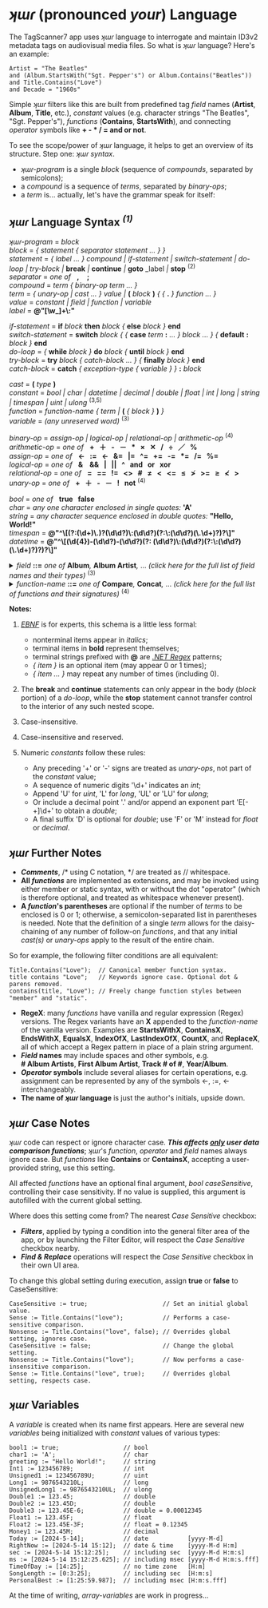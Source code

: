 ﻿# _ʞɯɾ_ (pronounced _your_) Language  
  
The TagScanner7 app uses _ʞɯɾ_ language to interrogate and maintain ID3v2 metadata tags on audiovisual media files. So what is _ʞɯɾ_ language? Here's an example:  
  
    Artist = "The Beatles"  
    and (Album.StartsWith("Sgt. Pepper's") or Album.Contains("Beatles"))  
    and Title.Contains("Love")  
    and Decade = "1960s"  
  
Simple _ʞɯɾ_ filters like this are built from predefined tag _field_ names (**Artist**, **Album**, **Title**, etc.), _constant_ values (e.g. character strings "The Beatles", "Sgt. Pepper's"), _functions_ (**Contains**, **StartsWith**), and connecting _operator_ symbols like **+&nbsp;-&nbsp;*&nbsp;/&nbsp;=&nbsp;and&nbsp;or&nbsp;not**.  
  
To see the scope/power of _ʞɯɾ_ language, it helps to get an overview of its structure. Step one: _ʞɯɾ_ _syntax_.  
  
- _ʞɯɾ-program_ is a single _block_ (sequence of _compounds_, separated by semicolons);  
- a _compound_ is a sequence of _terms_, separated by _binary-ops_;  
- a _term_ is... actually, let's have the grammar speak for itself:  
  
## _ʞɯɾ_ Language Syntax <sup><i>(1)</i></sup>  
  
_ʞɯɾ-program_ = _block_  
_block_ = _\{ statement \{ separator statement ... \} \}_  
_statement_ = _\{ label ... \} compound | if-statement | switch-statement | do-loop | try-block |_ **break** _|_ **continue** _|_ **goto** _label _|_ **stop**&nbsp;<sup>(2)</sup>  
_separator_ = _one of_ &nbsp; **\,** &nbsp;&nbsp; **\;**  
_compound_ = _term \{ binary-op term ... \}_  
_term_ = _\{ unary-op | cast ... \} value |_ **(** _block_ **)** _\{ \{_ **.** _\} function ... \}_  
_value_ = _constant | field | function | variable_  
_label_ = **\@\"\[\w\_]+\\:"**  
  
_if-statement_ = **if** _block_ **then** _block \{_ **else** _block \}_ **end**  
_switch-statement_ = **switch** _block \{ \{_ **case** _term_ **:** _... \} block ... \} \{_ **default** **:** _block \}_ **end**  
_do-loop_ = _\{_ **while** _block \}_ **do** _block \{_ **until** _block \}_ **end**  
_try-block_ = **try** _block \{ catch-block ... \} \{_ **finally** _block \}_ **end**  
_catch-block_ = **catch** _\{ exception-type \{ variable \} \}_ **:** _block_
  
_cast_ = **(** _type_ **)**  
_constant_ = _bool | char | datetime | decimal | double | float | int | long | string | timespan | uint | ulong_&nbsp;<sup>(3,5)</sup>  
_function_ = _function-name \{ term |_ **\(** _\{ block \}_ **\)** _\}_  
_variable_ = _(any unreserved word)_&nbsp;<sup>(3)</sup>  
  
_binary-op_ = _assign-op | logical-op | relational-op | arithmetic-op_&nbsp;<sup>(4)</sup>  
_arithmetic-op_ = _one of_ &nbsp; **+&nbsp;&nbsp; ＋&nbsp;&nbsp; -&nbsp;&nbsp; －&nbsp;&nbsp; \*&nbsp;&nbsp; ×&nbsp;&nbsp; ✕&nbsp;&nbsp; /&nbsp;&nbsp; ÷&nbsp;&nbsp; ／&nbsp;&nbsp; %**  
_assign-op_ = _one of_ &nbsp; **\<-&nbsp;&nbsp; :=&nbsp;&nbsp; ←&nbsp;&nbsp; &=&nbsp;&nbsp; |=&nbsp;&nbsp; \^=&nbsp;&nbsp; +=&nbsp;&nbsp; -=&nbsp;&nbsp; \*=&nbsp;&nbsp; /=&nbsp;&nbsp; %=**  
_logical-op_ = _one of_ &nbsp; **& &nbsp;&nbsp; &&&nbsp;&nbsp; |&nbsp;&nbsp; ||&nbsp;&nbsp; ^&nbsp;&nbsp; and&nbsp;&nbsp; or&nbsp;&nbsp; xor**  
_relational-op_ = _one of_ &nbsp; **=&nbsp;&nbsp; ==&nbsp;&nbsp; !=&nbsp;&nbsp; <>&nbsp;&nbsp; #&nbsp;&nbsp; ≠&nbsp;&nbsp; <&nbsp;&nbsp; \<=&nbsp;&nbsp; ≤&nbsp;&nbsp; ≯&nbsp;&nbsp; >=&nbsp;&nbsp; ≥&nbsp;&nbsp; ≮&nbsp;&nbsp; >**  
_unary-op_ = _one of_ &nbsp; **+&nbsp;&nbsp; ＋&nbsp;&nbsp; -&nbsp;&nbsp; －&nbsp;&nbsp; !&nbsp;&nbsp; not**&nbsp;<sup>(4)</sup>  
  
_bool_ = _one of_ &nbsp; **true&nbsp;&nbsp; false**  
_char_ = _any one character enclosed in single quotes:_ **'A'**  
_string_ = _any character sequence enclosed in double quotes:_ **"Hello, World!"**  
_timespan_ = **@"\^\\[(?:(\d+)\\.)?(\d\d?)\\:(\d\d?)(?:\\:(\d\d?)(\\.\d+)?)?\\]"**  
_datetime_ = **@"\^\\[(\d{4})-(\d\d?)\-(\d\d?)(?: (\d\d?)\\:(\d\d?)(?:\\:(\d\d?)(\\.\d+)?)?)?\\]"**  

<details><summary><i>field</i> <b>::=</b> <i>one of</i> <b>Album</b><i>,</i> <b>Album&nbsp;Artist</b><i>,</i> ... <i>(click here for the full list of field names and their types)</i>&nbsp;<sup>(3)</sup></summary>  
<blockquote>
<br>
<b>Album</b> <i>(string)</i><br>
<b>Album Artist</b> <i>(string)</i><br>
<b>Album Artists</b> <i>(string[])</i><br>
<b># Album Artists</b> <i>(int)</i><br>
<b>Album Artists (sorted)</b> <i>(string[])</i><br>
<b># Album Artists (sorted)</b> <i>(int)</i><br>
<b>Album Gain</b> <i>(string)</i><br>
<b>Album Peak</b> <i>(string)</i><br>
<b>Album (sort by)</b> <i>(string)</i><br>
<b>Amazon ID</b> <i>(string)</i><br>
<b>Artist</b> <i>(string)</i><br>
<b>Artists</b> <i>(string[])</i><br>
<b># Artists</b> <i>(int)</i><br>
<b>Artists (joined)</b> <i>(string)</i><br>
<b>Audio Bit Rate</b> <i>(int)</i><br>
<b># Audio Channels</b> <i>(int)</i><br>
<b>Audio Sample Rate</b> <i>(int)</i><br>
<b>BPM</b> <i>(int)</i><br>
<b># Bits Per Sample</b> <i>(int)</i><br>
<b>Century</b> <i>(string)</i><br>
<b>Classical?</b> <i>(Logical)</i><br>
<b>Codecs</b> <i>(string)</i><br>
<b>Comments</b> <i>(string)</i><br>
<b>Composer</b> <i>(string)</i><br>
<b>Composers</b> <i>(string[])</i><br>
<b># Composers</b> <i>(int)</i><br>
<b>Composers (sorted)</b> <i>(string[])</i><br>
<b># Composers (sorted)</b> <i>(int)</i><br>
<b>Conductor</b> <i>(string)</i><br>
<b>Copyright</b> <i>(string)</i><br>
<b>Decade</b> <i>(string)</i><br>
<b>Disc #</b> <i>(int)</i><br>
<b>Disc # of #</b> <i>(string)</i><br>
<b>Disc & Track #</b> <i>(string)</i><br>
<b># Discs</b> <i>(int)</i><br>
<b>Duration</b> <i>(TimeSpan)</i><br>
<b>Empty?</b> <i>(Logical)</i><br>
<b>File Attributes</b> <i>(string)</i><br>
<b>File Created</b> <i>(DateTime)</i><br>
<b>File Created (UTC)</b> <i>(DateTime)</i><br>
<b>File Extension</b> <i>(string)</i><br>
<b>File Accessed</b> <i>(DateTime)</i><br>
<b>File Accessed (UTC)</b> <i>(DateTime)</i><br>
<b>File Modified</b> <i>(DateTime)</i><br>
<b>File Modified (UTC)</b> <i>(DateTime)</i><br>
<b>File Name</b> <i>(string)</i><br>
<b>File Name (no ext)</b> <i>(string)</i><br>
<b>File Path</b> <i>(string)</i><br>
<b>File Size</b> <i>(long)</i><br>
<b>File Status</b> <i>(FileStatus)</i><br>
<b>First Album Artist</b> <i>(string)</i><br>
<b>First Album Artist (sorted)</b> <i>(string)</i><br>
<b>First Artist</b> <i>(string)</i><br>
<b>First Composer</b> <i>(string)</i><br>
<b>First Composer (sorted)</b> <i>(string)</i><br>
<b>First Genre</b> <i>(string)</i><br>
<b>First Performer</b> <i>(string)</i><br>
<b>First Performer (sorted)</b> <i>(string)</i><br>
<b>Genre</b> <i>(string)</i><br>
<b>Genres</b> <i>(string[])</i><br>
<b># Genres</b> <i>(int)</i><br>
<b>Grouping</b> <i>(string)</i><br>
<b>Image Altitude</b> <i>(double)</i><br>
<b>Image Creator</b> <i>(string)</i><br>
<b>Image Date/Time</b> <i>(DateTime)</i><br>
<b>Image Exposure Time</b> <i>(double)</i><br>
<b>Image 'F' Number</b> <i>(double)</i><br>
<b>Image Focal Length</b> <i>(double)</i><br>
<b>Image Focal Length (35mm)</b> <i>(int)</i><br>
<b>Image ISO Speed</b> <i>(int)</i><br>
<b>Image Keywords</b> <i>(string[])</i><br>
<b>Image Latitude</b> <i>(double)</i><br>
<b>Image Longitude</b> <i>(double)</i><br>
<b>Image Make</b> <i>(string)</i><br>
<b>Image Model</b> <i>(string)</i><br>
<b>Image Orientation</b> <i>(ImageOrientation)</i><br>
<b>Image Rating</b> <i>(int)</i><br>
<b>Image Software</b> <i>(string)</i><br>
<b>Invariant End Position</b> <i>(long)</i><br>
<b>Invariant Start Position</b> <i>(long)</i><br>
<b>Lyrics</b> <i>(string)</i><br>
<b>Media Description</b> <i>(string)</i><br>
<b>Media Types</b> <i>(MediaTypes)</i><br>
<b>Millennium</b> <i>(string)</i><br>
<b>Mime Type</b> <i>(string)</i><br>
<b>MusicBrainz Artist ID</b> <i>(string)</i><br>
<b>MusicBrainz Disc ID</b> <i>(string)</i><br>
<b>MusicBrainz Release Artist ID</b> <i>(string)</i><br>
<b>MusicBrainz Release Country</b> <i>(string)</i><br>
<b>MusicBrainz Release ID</b> <i>(string)</i><br>
<b>MusicBrainz Release Status</b> <i>(string)</i><br>
<b>MusicBrainz Release Type</b> <i>(string)</i><br>
<b>MusicBrainz Track ID</b> <i>(string)</i><br>
<b>MusicIP PUID</b> <i>(string)</i><br>
<b>Performers</b> <i>(string[])</i><br>
<b># Performers</b> <i>(int)</i><br>
<b>Performers (joined, sorted)</b> <i>(string)</i><br>
<b>Performers (sorted)</b> <i>(string[])</i><br>
<b># Performers (sorted)</b> <i>(int)</i><br>
<b>Photo Height</b> <i>(int)</i><br>
<b>Photo Quality</b> <i>(int)</i><br>
<b>Photo Width</b> <i>(int)</i><br>
<b>Pictures</b> <i>(string)</i><br>
<b># Pictures</b> <i>(Picture[])</i><br>
<b>Possibly Corrupt?</b> <i>(Logical)</i><br>
<b>Tag Types</b> <i>(TagTypes)</i><br>
<b>Tag Types on Disk</b> <i>(TagTypes)</i><br>
<b>Title</b> <i>(string)</i><br>
<b>Title (sort by)</b> <i>(string)</i><br>
<b># Tracks</b> <i>(int)</i><br>
<b>Track Gain</b> <i>(string)</i><br>
<b>Track #</b> <i>(int)</i><br>
<b>Track # of #</b> <i>(string)</i><br>
<b>Track Peak</b> <i>(string)</i><br>
<b>Video Height</b> <i>(int)</i><br>
<b>Video Width</b> <i>(int)</i><br>
<b>Year</b> <i>(int)</i><br>
<b>Year/Album</b> <i>(string)</i><br>
</blockquote>
</details>  

<details><summary><i>function-name</i> <b>::=</b> <i>one of</i> <b>Compare</b><i>,</i> <b>Concat</b><i>,</i> ... <i>(click here for the full list of functions and their signatures)</i>&nbsp;<sup>(4)</sup></summary>  
<blockquote>
<br><b><i>String Functions</i></b><br><br>
<i>int</i> <b>Compare</b><i>(this string strA, string strB, bool caseSensitive)</i><br>
<i>string</i> <b>Concat</b><i>(params object[] values)</i><br>
<i>string</i> <b>Concat_2</b><i>(this string s, string t)</i><br>
<i>string</i> <b>Concat_3</b><i>(this string s, string t, string u)</i><br>
<i>string</i> <b>Concat_4</b><i>(this string s, string t, string u, string v)</i><br>
<i>bool</i> <b>Contains</b><i>(this string input, string pattern, bool caseSensitive)</i><br>
<i>bool</i> <b>ContainsX</b><i>(this string input, string pattern, bool caseSensitive)</i><br>
<i>int</i> <b>Count</b><i>(this string input, string pattern, bool caseSensitive)</i><br>
<i>int</i> <b>CountX</b><i>(this string input, string pattern, bool caseSensitive)</i><br>
<i>bool</i> <b>Empty</b><i>(this string input)</i><br>
<i>bool</i> <b>EndsWith</b><i>(this string input, string pattern, bool caseSensitive)</i><br>
<i>bool</i> <b>EndsWithX</b><i>(this string input, string pattern, bool caseSensitive)</i><br>
<i>bool</i> <b>Equals</b><i>(this string input, string pattern, bool caseSensitive)</i><br>
<i>bool</i> <b>EqualsX</b><i>(this string input, string pattern, bool caseSensitive)</i><br>
<i>string</i> <b>Format</b><i>(this string format, params object[] args)</i><br>
<i>int</i> <b>IndexOf</b><i>(this string input, string pattern, bool caseSensitive)</i><br>
<i>int</i> <b>IndexOfX</b><i>(this string input, string pattern, bool caseSensitive)</i><br>
<i>string</i> <b>Insert</b><i>(this string input, int startIndex, string value)</i><br>
<i>string</i> <b>Join</b><i>(this string separator, params object[] values)</i><br>
<i>int</i> <b>LastIndexOf</b><i>(this string input, string pattern, bool caseSensitive)</i><br>
<i>int</i> <b>LastIndexOfX</b><i>(this string input, string pattern, bool caseSensitive)</i><br>
<i>int</i> <b>Length</b><i>(this string input)</i><br>
<i>string</i> <b>Lower</b><i>(this string input)</i><br>
<i>string</i> <b>Remove</b><i>(this string input, int startIndex, int count)</i><br>
<i>string</i> <b>Replace</b><i>(this string input, string pattern, string replacement, bool caseSensitive)</i><br>
<i>string</i> <b>ReplaceX</b><i>(this string input, string pattern, string replacement, bool caseSensitive)</i><br>
<i>bool</i> <b>StartsWith</b><i>(this string input, string pattern, bool caseSensitive)</i><br>
<i>bool</i> <b>StartsWithX</b><i>(this string input, string pattern, bool caseSensitive)</i><br>
<i>string</i> <b>Substring</b><i>(this string input, int startIndex, int length)</i><br>
<i>string</i> <b>ToString</b><i>(this object input)</i><br>
<i>string</i> <b>Trim</b><i>(this string input)</i><br>
<i>string</i> <b>Upper</b><i>(this string input)</i><br>
<br><b><i>Math Functions</i></b><br><br>
<i>double</i> <b>Max</b><i>(this double x, double y)</i><br>
<i>double</i> <b>Min</b><i>(this double x, double y)</i><br>
<i>double</i> <b>Pow</b><i>(this double x, double y)</i><br>
<i>double</i> <b>Round</b><i>(this double value)</i><br>
<i>int</i> <b>Sign</b><i>(this double value)</i><br>
<i>double</i> <b>Truncate</b><i>(this double value)</i><br>
<br><b><i>I/O Functions</i></b><br><br>
<i>string</i> <b>Input</b><i>(this string prompt)</i><br>
<i>void</i> <b>Print</b><i>(params object[] values)</i><br>
<i>void</i> <b>PrintLine</b><i>(params object[] values)</i><br>
<br><b><i>Miscellaneous Functions</i></b><br><br>
<i>object</i> <b>IfThenElse</b><i>(bool condition, object consequent, object alternative)</i><br>
</blockquote>
</details>

**Notes:**  
1. <a href="https://en.wikipedia.org/wiki/Extended_Backus%E2%80%93Naur_form"><i><u>EBNF</u></i></a> is for experts, this schema is a little less formal:  
    - nonterminal items appear in _italics_;  
    - terminal items in **bold** represent themselves;  
    - terminal strings prefixed with **@** are <a href="https://learn.microsoft.com/en-us/dotnet/standard/base-types/regular-expressions"><i><u>.NET Regex</u></i></a> patterns;  
    - _\{ item \}_ is an optional item (may appear 0 or 1 times);  
    - _\{ item ... \}_ may repeat any number of times (including 0).  

2. The **break** and **continue** statements can only appear in the body (_block_ portion) of a _do-loop_, while the **stop** statement cannot transfer control to the interior of any such nested scope.  
3. Case-insensitive.  
4. Case-insensitive and reserved.  
5. Numeric _constants_ follow these rules:  
   - Any preceding '+' or '-' signs are treated as _unary-ops_, not part of the _constant_ value;  
   - A sequence of numeric digits '\d+' indicates an _int_;  
   - Append 'U' for _uint_, 'L' for _long_, 'UL' or 'LU' for _ulong_;  
   - Or include a decimal point '.' and/or append an exponent part 'E[-+]\d+' to obtain a _double_;  
   - A final suffix 'D' is optional for _double_; use 'F' or 'M' instead for _float_ or _decimal_.  
  
## _ʞɯɾ_ Further Notes  
  
- ***Comments***, /* using C notation, */ are treated as // whitespace.  
- **All *functions*** are implemented as extensions, and may be invoked using either member or static syntax, with or without the dot "operator" (which is therefore optional, and treated as whitespace whenever present).  
- **A *function*'s parentheses** are optional if the number of _terms_ to be enclosed is 0 or 1; otherwise, a semicolon-separated list in parentheses is needed. Note that the definition of a single _term_ allows for the daisy-chaining of any number of follow-on _functions_, and that any initial _cast(s)_ or _unary-ops_ apply to the result of the entire chain.
  
So for example, the following filter conditions are all equivalent:  
  
    Title.Contains("Love");  // Canonical member function syntax.
    title contains "Love";   // Keywords ignore case. Optional dot & parens removed.
    contains(title, "Love"); // Freely change function styles between "member" and "static".
  
- **RegeX**: many _functions_ have vanilla and regular expression (Regex) versions. The Regex variants have an **X** appended to the _function-name_ of the vanilla version. Examples are **StartsWithX**, **ContainsX**, **EndsWithX**, **EqualsX**, **IndexOfX**, **LastIndexOfX**, **CountX**, and **ReplaceX**, all of which accept a Regex pattern in place of a plain string argument.  
- ***Field* names** may include spaces and other symbols, e.g. **\#&nbsp;Album&nbsp;Artists**, **First&nbsp;Album&nbsp;Artist**, **Track&nbsp;#&nbsp;of&nbsp;#**, **Year/Album**.  
- ***Operator* symbols** include several aliases for certain operations, e.g. assignment can be represented by any of the symbols \<-, :=, ← interchangeably.  
- **The name of _ʞɯɾ_ language** is just the author's initials, upside down.  
  
## _ʞɯɾ_ Case Notes  
  
_ʞɯɾ_ code can respect or ignore character case. ***This affects <u>only</u> user data comparison functions***; _ʞɯɾ_'s _function_, _operator_ and _field_ names always ignore case.  But _functions_ like **Contains** or **ContainsX**, accepting a user-provided string, use this setting.  
  
All affected _functions_ have an optional final argument, _bool caseSensitive_, controlling their case sensitivity. If no value is supplied, this argument is autofilled with the current global setting.  
  
Where does this setting come from? The nearest _Case Sensitive_ checkbox:  
  
- ***Filters***, applied by typing a condition into the general filter area of the app, or by launching the Filter Editor, will respect the _Case Sensitive_ checkbox nearby.  
- ***Find & Replace*** operations will respect the _Case Sensitive_ checkbox in their own UI area.  
  
To change this global setting during execution, assign **true** or **false** to CaseSensitive:  
  
    CaseSensitive := true;                     // Set an initial global value.
    Sense := Title.Contains("love");           // Performs a case-sensitive comparison.
    Nonsense := Title.Contains("love", false); // Overrides global setting, ignores case.
    CaseSensitive := false;                    // Change the global setting.
    Nonsense := Title.Contains("love");        // Now performs a case-insensitive comparison.
    Sense := Title.Contains("love", true);     // Overrides global setting, respects case.

## _ʞɯɾ_ Variables  
  
A _variable_ is created when its name first appears. Here are several new _variables_ being initialized with _constant_ values of various types:  
  
    bool1 := true;                  // bool  
    char1 := 'A';                   // char  
    greeting := "Hello World!";     // string  
    Int1 := 123456789;              // int  
    Unsigned1 := 123456789U;        // uint  
    Long1 := 9876543210L;           // long  
    UnsignedLong1 := 9876543210UL;  // ulong  
    Double1 := 123.45;              // double  
    Double2 := 123.45D;             // double  
    Double3 := 123.45E-6;           // double = 0.00012345  
    Float1 := 123.45F;              // float  
    Float2 := 123.45E-3F;           // float = 0.12345  
    Money1 := 123.45M;              // decimal  
    Today := [2024-5-14];           // date           [yyyy-M-d]  
    RightNow := [2024-5-14 15:12];  // date & time    [yyyy-M-d H:m]  
    sec := [2024-5-14 15:12:25];    // including sec  [yyyy-M-d H:m:s]  
    ms := [2024-5-14 15:12:25.625]; // including msec [yyyy-M-d H:m:s.fff]  
    TimeOfDay := [14:25];           // no time zone   [H:m]  
    SongLength := [0:3:25];         // including sec  [H:m:s]  
    PersonalBest := [1:25:59.987];  // including msec [H:m:s.fff]  

At the time of writing, _array-variables_ are work in progress...
